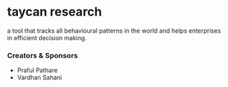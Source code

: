 # taycan research

a tool that tracks all behavioural patterns in the world and helps enterprises in efficient decision making.

### Creators & Sponsors
- Praful Pathare
- Vardhan Sahani